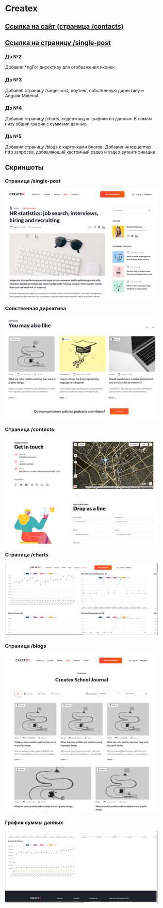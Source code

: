 # Createx

## [Ссылка на сайт (страница /contacts)](https://nickgrief.github.io/createx-homework)

## [Ссылка на страницу /single-post](https://nickgrief.github.io/createx-homework/single-post)

### Дз №2

Добавил \*ngFor директиву для отображения иконок.

### Дз №3

Добавил страницу /singe-post, роутинг, собственную директиву и Angular Material.

### Дз №4

Добавил страницу /charts, содержащую графики по данным.
В самом низу общий график с суммами данных.

### Дз №5

Добавил страницу /blogs с карточками блогов.
Добавил интерцептор http запросов, добавляющий кастомный хэдер и
хэдер аутентификации.

## Скриншоты

### Страница /single-post

![Страница /single-post](screenshots/createx1.png)

### Собственная директива

![Собственная директива](screenshots/createx2.png)

### Страница /contacts

![Страница /contacts](screenshots/createx3.png)

### Страница /charts

![Страница /charts](screenshots/charts1.png)

### Страница /blogs

![Страница /blogs](screenshots/blogs.png)

### График суммы данных

![График суммы данных](screenshots/charts2.png)
